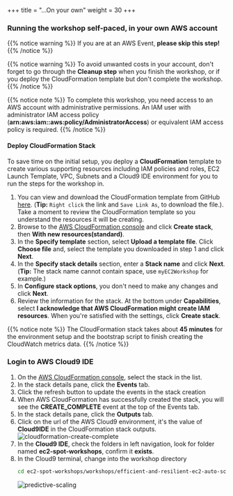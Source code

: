 +++
title = "...On your own"
weight = 30
+++

### Running the workshop self-paced, in your own AWS account

{{% notice warning %}}
If you are at an AWS Event, **please skip this step!**
{{% /notice %}}

{{% notice warning %}}
To avoid unwanted costs in your account, don't forget to go through the **Cleanup step** when you finish the workshop, or if you deploy the CloudFormation template but don't complete the workshop.
{{% /notice %}}

{{% notice note %}}
To complete this workshop, you need access to an AWS account with administrative permissions. An IAM user with administrator IAM access policy (**arn:aws:iam::aws:policy/AdministratorAccess**) or equivalent IAM access policy is required.
{{% /notice %}}

#### Deploy CloudFormation Stack
To save time on the initial setup, you deploy a **CloudFormation** template to create various supporting resources including IAM policies and roles, EC2 Launch Template, VPC, Subnets and a Cloud9 IDE environment for you to run the steps for the workshop in.

1. You can view and download the CloudFormation template from GitHub [here](https://raw.githubusercontent.com/awslabs/ec2-spot-workshops/master/content/efficient-and-resilient-ec2-auto-scaling/files/efficient-auto-scaling-quickstart-cnf.yml). (**Tip:** `Right click` the link and `Save Link As`, to download the file.). Take a moment to review the CloudFormation template so you understand the resources it will be creating.
1. Browse to the [AWS CloudFormation console](https://console.aws.amazon.com/cloudformation) and click **Create stack**, then **With new resources(standard)**.
1. In the **Specify template** section, select **Upload a template file**. Click **Choose file** and, select the template you downloaded in step 1 and click **Next**.
1. In the **Specify stack details** section, enter a **Stack name** and click **Next**. (**Tip:** The stack name cannot contain space, use `myEC2Workshop` for example.)
1. In **Configure stack options**, you don't need to make any changes and click **Next**.
1. Review the information for the stack. At the bottom under **Capabilities**, select **I acknowledge that AWS CloudFormation might create IAM resources**. When you're satisfied with the settings, click **Create stack**.

{{% notice note %}}
The CloudFormation stack takes about **45 minutes** for the environment setup and the bootstrap script to finish creating the CloudWatch metrics data.
{{% /notice %}}

### Login to AWS Cloud9 IDE

1. On the [AWS CloudFormation console](https://console.aws.amazon.com/cloudformation), select the stack in the list.
1. In the stack details pane, click the **Events** tab.
1. Click the refresh button to update the events in the stack creation
1. When AWS CloudFormation has successfully created the stack, you will see the **CREATE_COMPLETE** event at the top of the Events tab.
1. In the stack details pane, click the **Outputs** tab.
1. Click on the url of the AWS Cloud9 environment, it's the value of **Cloud9IDE** in the CloudFormation stack outputs.
    ![cloudformation-create-complete](/images/efficient-and-resilient-ec2-auto-scaling/cloudformation-create-complete.png)
1. In the **Cloud9 IDE**, check the folders in left navigation, look for folder named **ec2-spot-workshops**, confirm it **exists**.
1. In the Cloud9 terminal, change into the workshop directory
	```bash
	cd ec2-spot-workshops/workshops/efficient-and-resilient-ec2-auto-scaling
	```  
    ![predictive-scaling](/images/efficient-and-resilient-ec2-auto-scaling/cloud9-workshop-directory.png)

